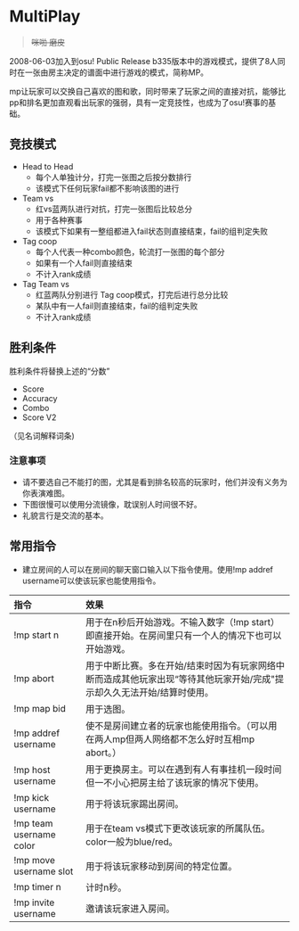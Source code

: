 # MultiPlay

> ~~咪啪 磨皮~~

2008-06-03加入到osu! Public Release b335版本中的游戏模式，提供了8人同时在一张由房主决定的谱面中进行游戏的模式，简称MP。

mp让玩家可以交换自己喜欢的图和歌，同时带来了玩家之间的直接对抗，能够比pp和排名更加直观看出玩家的强弱，具有一定竞技性，也成为了osu!赛事的基础。

## 竞技模式

* Head to Head
  * 每个人单独计分，打完一张图之后按分数排行
  * 该模式下任何玩家fail都不影响该图的进行
* Team vs
  * 红vs蓝两队进行对抗，打完一张图后比较总分
  * 用于各种赛事
  * 该模式下如果有一整组都进入fail状态则直接结束，fail的组判定失败
* Tag coop
  * 每个人代表一种combo颜色，轮流打一张图的每个部分
  * 如果有一个人fail则直接结束
  * 不计入rank成绩
* Tag Team vs
  * 红蓝两队分别进行 Tag coop模式，打完后进行总分比较
  * 某队中有一人fail则直接结束，fail的组判定失败
  * 不计入rank成绩

## 胜利条件

胜利条件将替换上述的“分数”

* Score
* Accuracy
* Combo
* Score V2

（见名词解释词条\)

### 注意事项

* 请不要选自己不能打的图，尤其是看到排名较高的玩家时，他们并没有义务为你表演难图。
* 下图很慢可以使用分流镜像，耽误别人时间很不好。
* 礼貌言行是交流的基本。

## 常用指令

* 建立房间的人可以在房间的聊天窗口输入以下指令使用。使用!mp addref username可以使该玩家也能使用指令。

| 指令 | 效果 |
| :--- | :--- |
| !mp start n | 用于在n秒后开始游戏。不输入数字（!mp start）即直接开始。在房间里只有一个人的情况下也可以开始游戏。 |
| !mp abort | 用于中断比赛。多在开始/结束时因为有玩家网络中断而造成其他玩家出现“等待其他玩家开始/完成"提示却久久无法开始/结算时使用。 |
| !mp map bid | 用于选图。 |
| !mp addref username | 使不是房间建立者的玩家也能使用指令。（可以用在两人mp但两人网络都不怎么好时互相mp abort。） |
| !mp host username | 用于更换房主。可以在遇到有人有事挂机一段时间但一不小心把房主给了该玩家的情况下使用。 |
| !mp kick username | 用于将该玩家踢出房间。 |
| !mp team username color | 用于在team vs模式下更改该玩家的所属队伍。color一般为blue/red。 |
| !mp move username slot | 用于将该玩家移动到房间的特定位置。 |
| !mp timer n | 计时n秒。 |
| !mp invite username | 邀请该玩家进入房间。 |
